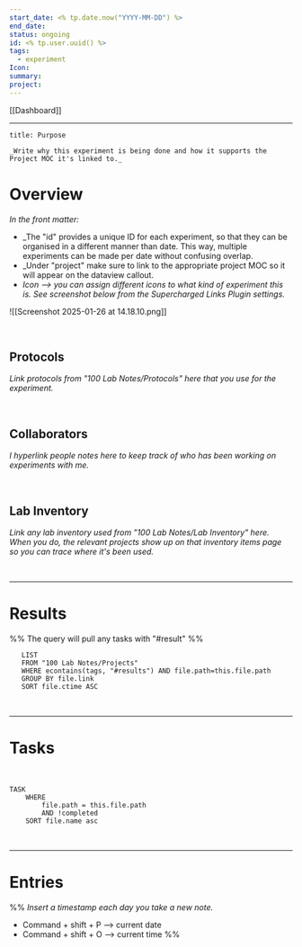 ```yaml
---
start_date: <% tp.date.now("YYYY-MM-DD") %>
end_date: 
status: ongoing
id: <% tp.user.uuid() %>
tags:
  - experiment
Icon: 
summary: 
project:
---
```


[[Dashboard]] 

---


```ad-abstract
title: Purpose

_Write why this experiment is being done and how it supports the Project MOC it's linked to._ 

```


# Overview 

_In the front matter:_
- _The "id" provides a unique ID for each experiment, so that they can be organised in a different manner than date. This way, multiple experiments can be made per date without confusing overlap. 
- _Under "project" make sure to link to the appropriate project MOC so it will appear on the dataview callout.
- _Icon --> you can assign different icons to what kind of experiment this is. See screenshot below from the Supercharged Links Plugin settings._

![[Screenshot 2025-01-26 at 14.18.10.png]]


<br> 


## Protocols 

_Link protocols from "100 Lab Notes/Protocols" here that you use for the experiment._

<br> 

## Collaborators 

_I hyperlink people notes here to keep track of who has been working on experiments with me._

<br> 

## Lab Inventory

_Link any lab inventory used from "100 Lab Notes/Lab Inventory" here. When you do, the relevant projects show up on that inventory items page so you can trace where it's been used._

<br> 

---

# Results 
%% The query will pull any tasks with "#result" %% 

 ```dataview
	LIST
	FROM "100 Lab Notes/Projects" 
	WHERE econtains(tags, "#results") AND file.path=this.file.path
	GROUP BY file.link
	SORT file.ctime ASC
```

<br> 

---

# Tasks

<br> 

```dataview 
TASK 
	WHERE 
		file.path = this.file.path 
		AND !completed 
	SORT file.name asc
```

<br> 

---

# Entries 

%%
_Insert a timestamp each day you take a new note._

- Command + shift + P --> current date 
- Command + shift + O --> current time
%%

